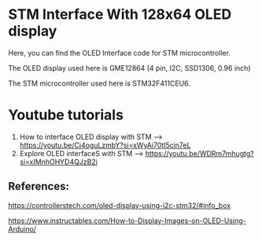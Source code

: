 # STM Interface With 128x64 OLED display
Here, you can find the OLED Interface code for STM microcontroller. 

The OLED display used here is GME12864 (4 pin, I2C, SSD1306, 0.96 inch)

The STM microcontroller used here is STM32F411CEU6.

# Youtube tutorials
1. How to interface OLED display with STM --> https://youtu.be/Ci4oguLzmbY?si=xWyAi70tl5cin7eL
2. Explore OLED interfaceS with STM --> https://youtu.be/WDRm7mhugtg?si=xIMnhOHYD4QJzB2i

## References:

https://controllerstech.com/oled-display-using-i2c-stm32/#info_box

https://www.instructables.com/How-to-Display-Images-on-OLED-Using-Arduino/
